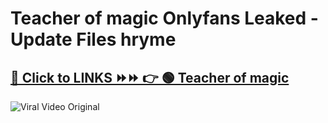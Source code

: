 
 # Teacher of magic Onlyfans Leaked - Update Files hryme

## <h2><a href="https://clipsfans.com/Teacher_of_magic&ref=git">🔗 Click to LINKS ⏩⏩ 👉 🟢 Teacher of magic </a></h2>

<a href="https://clipsfans.com/Teacher_of_magic&ref=git" rel="nofollow" data-target="animated-image.originalLink"><img src="https://i.ibb.co.com/xMMVF88/686577567.gif" alt="Viral Video Original" style="max-width: 100%; display: inline-block;" data-target="animated-image.originalImage"></a>

